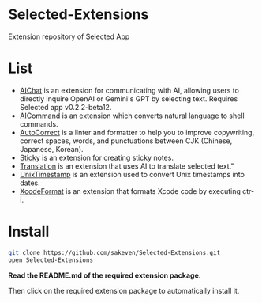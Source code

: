 # Selected-Extensions

Extension repository of Selected App

# List

* [AIChat](AIChat.selectedext) is an extension for communicating with AI, allowing users to directly inquire OpenAI or Gemini's GPT by selecting text. Requires Selected app v0.2.2-beta12.
* [AICommand](AICommand.selectedext) is an extension which converts natural language to shell commands.
* [AutoCorrect](AutoCorrect.selectedext) is a linter and formatter to help you to improve copywriting, correct spaces, words, and punctuations between CJK (Chinese, Japanese, Korean).
* [Sticky](Sticky.selectedext) is an extension for creating sticky notes.
* [Translation](Translation.selectedext) is an extension that uses AI to translate selected text."
* [UnixTimestamp](UnixTimestamp.selectedext) is an extension used to convert Unix timestamps into dates.
* [XcodeFormat](XcodeFormat.selectedext) is an extension that formats Xcode code by executing ctr-i.

# Install

```zsh
git clone https://github.com/sakeven/Selected-Extensions.git
open Selected-Extensions
```

**Read the README.md of the required extension package.**

Then click on the required extension package to automatically install it.
